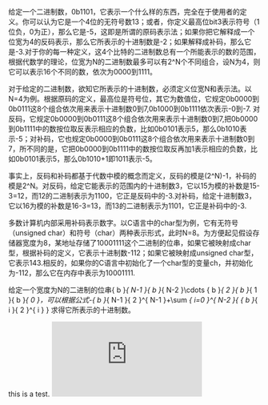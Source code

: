 给定一个二进制数，0b1101，它表示一个什么样的东西，完全在于使用者的定义。你可以认为它是一个4位的无符号数13；或者，你定义最高位bit3表示符号（1位负，0为正），那么它是-5，这即是所谓的原码表示法；如果你把它解释成一个位宽为4的反码表示，那么它所表示的十进制数是-2；如果解释成补码，那么它是-3.对于你的每一种定义，这4个比特的二进制数总有一个所能表示的数的范围，根据代数学的理论，位宽为N的二进制数最多可以有2^N个不同组合，设N为4，则它可以表示16个不同的数，依次为0000到1111。

对于给定的二进制数，欲知它所表示的十进制数，必须定义位宽N和表示法。以N=4为例。根据原码的定义，最高位是符号位，其它为数值位，它规定0b0000到0b0111这8个组合依次用来表示十进制数0到7,0b1000到0b1111依次表示-0到-7. 对反码，它规定0b0000到0b0111这8个组合依次用来表示十进制数0到7,把0b0000到0b1111中的数按位取反表示相应的负数，比如0b0101表示5，那么0b1010表示-5；对补码，它也规定0b0000到0b0111这8个组合依次用来表示十进制数0到7，所不同的是，它把0b0000到0b1111中的数按位取反再加1表示相应的负数，比如0b0101表示5，那么0b1010+1即1011表示-5。

事实上，反码和补码都基于代数中模的概念而定义，反码的模是(2^N)-1，补码的模是2^N。对反码，给定它能表示的范围内的十进制数3，它以15为模的补数是15-3=12，而12的二进制表示为1100，它正是反码中的-3.对补码，给定十进制数3，它以16为模的补数是16-3=13，而13的二进制表示为1101，它正是补码中的-3.

多数计算机内部采用补码表示数字。以C语言中的char型为例，它有无符号（unsigned char）和符号（char）两种表示形式，此时N=8。为方便起见假设存储器宽度为8，某地址存储了10001111这个二进制的位串，如果它被映射成char型，根据补码的定义，它表示十进制数-112；如果它被映射成unsigned char型，它表示143.相反的，如果你的C语言中初始化了一个char型的变量ch，并初始化为-112，那么它在内存中表示为10001111.

给定一个宽度为N的二进制的位串{ b }_{ N-1 }{ b }_{ N-2 }\cdots { b }_{ 2 }{ b }_{ 1 }{ b }_{ 0 }，可以根据公式-{ b }_{ N-1 }{ 2 }^{ N-1 }+\sum _{ i=0 }^{ N-2 }{ { b }_{ i }{ 2 }^{ i } } 求得它所表示的十进制数。

this is a test. ![equation](http://latex.codecogs.com/gif.latex?1%2Bsin%28mc%5E2%29%0D%0A)
